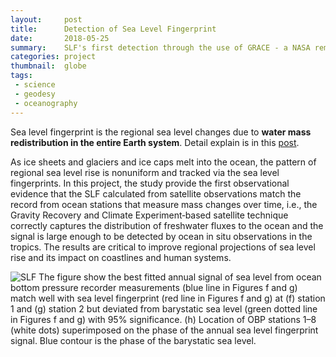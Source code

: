 ```yaml
---
layout:     post
title:      Detection of Sea Level Fingerprint
date:       2018-05-25
summary:    SLF's first detection through the use of GRACE - a NASA remote sensing data
categories: project
thumbnail:  globe
tags:
 - science
 - geodesy
 - oceanography
---
```


Sea level fingerprint is the regional sea level changes due to **water mass redistribution in the entire Earth system**. Detail explain is in this [post](https://chiaweh2.github.io/post/2018/05/25/What-is-Sea-Level-Fingerprint/).		

As ice sheets and glaciers and ice caps melt into the ocean, the pattern of regional sea level rise is nonuniform and tracked via the sea level fingerprints. In this project, the study provide the first observational evidence that the SLF calculated from satellite observations match the record from ocean stations that measure mass changes over time, i.e., the Gravity Recovery and Climate Experiment‐based satellite technique correctly captures the distribution of freshwater fluxes to the ocean and the signal is large enough to be detected by ocean in situ observations in the tropics. The results are critical to improve regional projections of sea level rise and its impact on coastlines and human systems.		

![SLF](https://chiaweh2.github.io/figures/OBP.png)
The figure show the best fitted annual signal of sea level from ocean bottom pressure recorder measurements
(blue line in Figures f and g) match well with sea level fingerprint (red line in Figures f and g) at (f) station 1 and (g) station 2 but deviated from barystatic sea level (green dotted line in Figures f and g) with 95% significance. (h) Location of OBP stations 1–8 (white dots) superimposed on the phase of the annual sea level fingerprint signal. Blue contour is the phase of the barystatic sea level.
